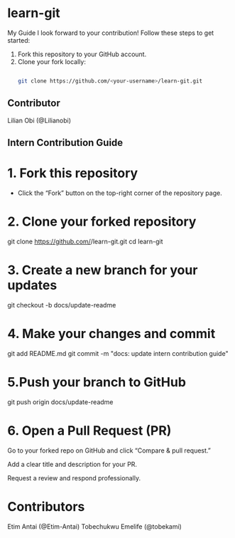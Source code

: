 # learn-git
My Guide
I look forward to  your contribution! Follow these steps to get started:

1. Fork this repository to your GitHub account.
2. Clone your fork locally:
   ```bash

   git clone https://github.com/<your-username>/learn-git.git

   
## Contributor
Lilian Obi (@Lilianobi)

## Intern Contribution Guide

# 1. Fork this repository
   - Click the “Fork” button on the top-right corner of the repository page.

# 2. Clone your forked repository
   
   git clone https://github.com/<your-username>/learn-git.git
   cd learn-git


# 3. Create a new branch for your updates

git checkout -b docs/update-readme

# 4.  Make your changes and commit
git add README.md
git commit -m "docs: update intern contribution guide"

# 5.Push your branch to GitHub
git push origin docs/update-readme

# 6. Open a Pull Request (PR)
Go to your forked repo on GitHub and click “Compare & pull request.”

Add a clear title and description for your PR.

Request a review and respond professionally.

# Contributors
Etim Antai (@Etim-Antai)
Tobechukwu Emelife (@tobekami)
